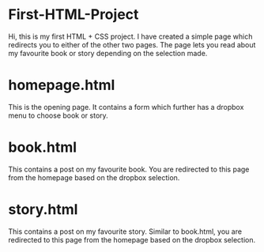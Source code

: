 # First-HTML-Project
Hi, this is my first HTML + CSS project. I have created a simple page which redirects you to either of the other two pages. The page lets you read about my favourite book or story depending on the selection made.

# homepage.html
This is the opening page. It contains a form which further has a dropbox menu to choose book or story.

# book.html
This contains a post on my favourite book. You are redirected to this page from the homepage based on the dropbox selection.

# story.html
This contains a post on my favourite story. Similar to book.html, you are redirected to this page from the homepage based on the dropbox selection.
